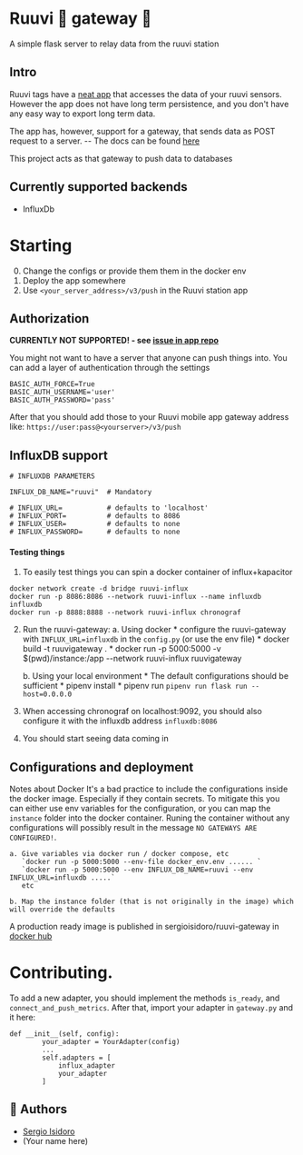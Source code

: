 
# Ruuvi 🔩 gateway 🚪
A simple flask server to relay data from the ruuvi station

## Intro
Ruuvi tags have a [neat app](https://github.com/ruuvi/com.ruuvi.station) that accesses the data of your ruuvi sensors. However the app does not have long term persistence, and you don't have any easy way to export long term data.

The app has, however, support for a gateway, that sends data as POST request to a server. -- The docs can be found [here](https://github.com/ruuvi/com.ruuvi.station/wiki)

This project acts as that gateway to push data to databases 

## Currently supported backends
* InfluxDb


# Starting

0. Change the configs or provide them them in the docker env
1. Deploy the app somewhere
2. Use `<your_server_address>/v3/push` in the Ruuvi station app

## Authorization 
**CURRENTLY NOT SUPPORTED! - see [issue in app repo](https://github.com/ruuvi/com.ruuvi.station/issues/83)**

You might not want to have a server that anyone can push things into.
You can add a layer of authentication through the settings 

```
BASIC_AUTH_FORCE=True
BASIC_AUTH_USERNAME='user'
BASIC_AUTH_PASSWORD='pass'
```

After that you should add those to your Ruuvi mobile app gateway address like: `https://user:pass@<yourserver>/v3/push`

## InfluxDB support
```
# INFLUXDB PARAMETERS

INFLUX_DB_NAME="ruuvi"  # Mandatory

# INFLUX_URL=           # defaults to 'localhost'
# INFLUX_PORT=          # defaults to 8086
# INFLUX_USER=          # defaults to none
# INFLUX_PASSWORD=      # defaults to none
```

#### Testing things

1. To easily test things you can spin a docker container of influx+kapacitor
```
docker network create -d bridge ruuvi-influx
docker run -p 8086:8086 --network ruuvi-influx --name influxdb influxdb
docker run -p 8888:8888 --network ruuvi-influx chronograf
```

2. Run the ruuvi-gateway:
    a. Using docker
        * configure the ruuvi-gateway with `INFLUX_URL=influxdb` in the `config.py` (or use the env file)
        * docker build -t ruuvigateway . 
        * docker run -p 5000:5000 -v $(pwd)/instance:/app --network ruuvi-influx ruuvigateway

    b. Using your local environment
        * The default configurations should be sufficient
        * pipenv install 
        * pipenv run `pipenv run flask run --host=0.0.0.0`

3. When accessing chronograf on localhost:9092, you should also configure it with the influxdb address `influxdb:8086`

4. You should start seeing data coming in

## Configurations and deployment

Notes about Docker
It's a bad practice to include the configurations inside the docker image. Especially if they contain secrets. To mitigate this you can either use env variables for the configuration, or you can map the `instance` folder into the docker container. Runing the container without any configurations will possibly result in the message `NO GATEWAYS ARE CONFIGURED!`.

    a. Give variables via docker run / docker compose, etc
       `docker run -p 5000:5000 --env-file docker_env.env ...... ` 
       `docker run -p 5000:5000 --env INFLUX_DB_NAME=ruuvi --env INFLUX_URL=influxdb .....`
       etc

    b. Map the instance folder (that is not originally in the image) which will override the defaults

A production ready image is published in sergioisidoro/ruuvi-gateway in [docker hub](https://hub.docker.com/r/sergioisidoro/ruuvi-gateway)


# Contributing.

To add a new adapter, you should implement the methods `is_ready`, and `connect_and_push_metrics`. 
After that, import your adapter in `gateway.py` and it here:

```
def __init__(self, config):
        your_adapter = YourAdapter(config)
        ...
        self.adapters = [
            influx_adapter
            your_adapter
        ]
```

## 🥳 Authors
* [Sergio Isidoro](www.sergioisidoro.com)
* (Your name here)
